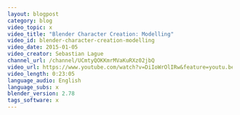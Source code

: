 ```yaml
---
layout: blogpost
category: blog
video_topic: x
video_title: "Blender Character Creation: Modelling"
video_id: blender-character-creation-modelling
video_date: 2015-01-05
video_creator: Sebastian Lague
channel_url: /channel/UCmtyQOKKmrMVaKuRXz02jbQ
video_url: https://www.youtube.com/watch?v=DiIoWrOlIRw&feature=youtu.be
video_length: 0:23:05
language_audio: English
language_subs: x
blender_version: 2.78
tags_software: x
---
```

